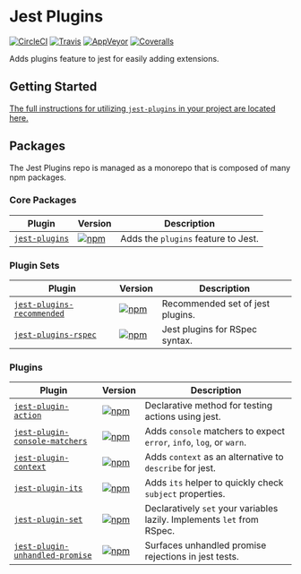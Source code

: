 # Jest Plugins

[![CircleCI](https://img.shields.io/circleci/project/github/negativetwelve/jest-plugins.svg?label=circle)](https://circleci.com/gh/negativetwelve/jest-plugins)
[![Travis](https://img.shields.io/travis/negativetwelve/jest-plugins.svg?label=travis)](https://travis-ci.org/negativetwelve/jest-plugins)
[![AppVeyor](https://img.shields.io/appveyor/ci/negativetwelve/jest-plugins/master.svg?label=appveyor)](https://ci.appveyor.com/project/negativetwelve/jest-plugins)
[![Coveralls](https://img.shields.io/coveralls/negativetwelve/jest-plugins.svg)](https://coveralls.io/github/negativetwelve/jest-plugins?branch=master)

Adds plugins feature to jest for easily adding extensions.

## Getting Started

[The full instructions for utilizing `jest-plugins` in your project are located here.](/packages/jest-plugins#readme)

## Packages

The Jest Plugins repo is managed as a monorepo that is composed of many npm packages.

### Core Packages

Plugin | Version | Description
-------|---------|------------
[`jest-plugins`](/packages/jest-plugins) | [![npm](https://img.shields.io/npm/v/jest-plugins.svg)][npm-plugins] | Adds the `plugins` feature to Jest.

[npm-plugins]: https://www.npmjs.com/package/jest-plugins

### Plugin Sets

Plugin | Version | Description
-------|---------|------------
[`jest-plugins-recommended`](/packages/jest-plugins-recommended) | [![npm](https://img.shields.io/npm/v/jest-plugins-recommended.svg)][npm-recommended] | Recommended set of jest plugins.
[`jest-plugins-rspec`](/packages/jest-plugins-rspec) | [![npm](https://img.shields.io/npm/v/jest-plugins-rspec.svg)][npm-rspec] | Jest plugins for RSpec syntax.

[npm-recommended]: https://www.npmjs.com/package/jest-plugins-recommended
[npm-rspec]: https://www.npmjs.com/package/jest-plugins-rspec

### Plugins

Plugin | Version | Description
-------|---------|------------
[`jest-plugin-action`](/packages/jest-plugin-action) | [![npm](https://img.shields.io/npm/v/jest-plugin-action.svg)][npm-action] | Declarative method for testing actions using jest.
[`jest-plugin-console-matchers`](/packages/jest-plugin-console-matchers) | [![npm](https://img.shields.io/npm/v/jest-plugin-console-matchers.svg)][npm-console-matchers] | Adds `console` matchers to expect `error`, `info`, `log`, or `warn`.
[`jest-plugin-context`](/packages/jest-plugin-context) | [![npm](https://img.shields.io/npm/v/jest-plugin-context.svg)][npm-context] | Adds `context` as an alternative to `describe` for jest.
[`jest-plugin-its`](/packages/jest-plugin-its) | [![npm](https://img.shields.io/npm/v/jest-plugin-its.svg)][npm-its] | Adds `its` helper to quickly check `subject` properties.
[`jest-plugin-set`](/packages/jest-plugin-set) | [![npm](https://img.shields.io/npm/v/jest-plugin-set.svg)][npm-set] | Declaratively `set` your variables lazily. Implements `let` from RSpec.
[`jest-plugin-unhandled-promise`](/packages/jest-plugin-unhandled-promise) | [![npm](https://img.shields.io/npm/v/jest-plugin-unhandled-promise.svg)][npm-unhandled-promise] | Surfaces unhandled promise rejections in jest tests.

[npm-action]: https://www.npmjs.com/package/jest-plugin-action
[npm-console-matchers]: https://www.npmjs.com/package/jest-plugin-console-matchers
[npm-context]: https://www.npmjs.com/package/jest-plugin-context
[npm-its]: https://www.npmjs.com/package/jest-plugin-its
[npm-set]: https://www.npmjs.com/package/jest-plugin-set
[npm-unhandled-promise]: https://www.npmjs.com/package/jest-plugin-unhandled-promise

